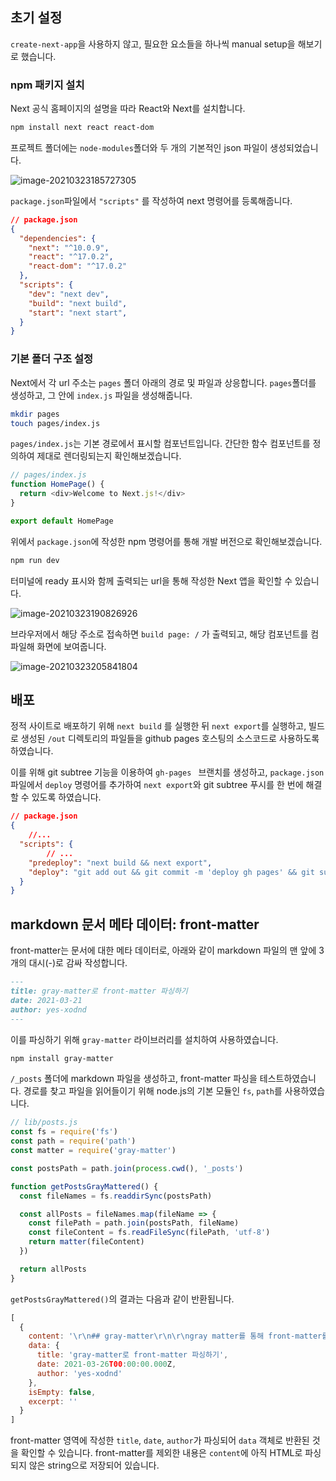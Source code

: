 

## 초기 설정

`create-next-app`을 사용하지 않고, 필요한 요소들을 하나씩 manual setup을 해보기로 했습니다.

### npm 패키지 설치

Next 공식 홈페이지의 설명을 따라 React와 Next를 설치합니다.

``` bash
npm install next react react-dom
```

프로젝트 폴더에는 `node-modules`폴더와 두 개의 기본적인 json 파일이 생성되었습니다.

![image-20210323185727305](개발일지.assets/image-20210323185727305.png)

`package.json`파일에서 `"scripts"` 를 작성하여 next 명령어를 등록해줍니다.

``` json
// package.json
{
  "dependencies": {
    "next": "^10.0.9",
    "react": "^17.0.2",
    "react-dom": "^17.0.2"
  },
  "scripts": {
    "dev": "next dev",
    "build": "next build",
    "start": "next start",
  }
}
```



### 기본 폴더 구조 설정

Next에서 각 url 주소는 `pages` 폴더 아래의 경로 및 파일과 상응합니다. `pages`폴더를 생성하고, 그 안에 `index.js` 파일을 생성해줍니다.

``` bash
mkdir pages
touch pages/index.js
```

`pages/index.js`는 기본 경로에서 표시할 컴포넌트입니다. 간단한 함수 컴포넌트를 정의하여 제대로 렌더링되는지 확인해보겠습니다.

``` js
// pages/index.js
function HomePage() {
  return <div>Welcome to Next.js!</div>
}

export default HomePage
```

위에서 `package.json`에 작성한 npm 명령어를 통해 개발 버전으로 확인해보겠습니다.

``` bash
npm run dev
```

터미널에 ready 표시와 함께 출력되는 url을 통해 작성한 Next 앱을 확인할 수 있습니다.

![image-20210323190826926](개발일지.assets/image-20210323190826926.png)

브라우저에서 해당 주소로 접속하면 `build page: /` 가 출력되고, 해당 컴포넌트를 컴파일해 화면에 보여줍니다. 

![image-20210323205841804](개발일지.assets/image-20210323205841804.png)

## 배포

정적 사이트로 배포하기 위해 `next build` 를 실행한 뒤 `next export`를 실행하고, 빌드로 생성된 `/out` 디렉토리의 파일들을 github pages 호스팅의 소스코드로 사용하도록 하였습니다.

이를 위해 git subtree 기능을 이용하여 `gh-pages ` 브랜치를 생성하고, `package.json` 파일에서 `deploy` 명령어를 추가하여 `next export`와 git subtree 푸시를 한 번에 해결할 수 있도록 하였습니다.

``` json
// package.json
{
	//...
  "scripts": {
		// ...
    "predeploy": "next build && next export",
    "deploy": "git add out && git commit -m 'deploy gh pages' && git subtree push --prefix out origin gh-pages"
  }
}
```



## markdown 문서 메타 데이터: front-matter

front-matter는 문서에 대한 메타 데이터로, 아래와 같이 markdown 파일의 맨 앞에 3개의 대시(-)로 감싸 작성합니다.

``` markdown
---
title: gray-matter로 front-matter 파싱하기
date: 2021-03-21
author: yes-xodnd
---
```

이를 파싱하기 위해 `gray-matter` 라이브러리를 설치하여 사용하였습니다.

``` bash
npm install gray-matter
```

`/_posts` 폴더에 markdown 파일을 생성하고, front-matter 파싱을 테스트하였습니다.
경로를 찾고 파일을 읽어들이기 위해 node.js의 기본 모듈인 `fs`, `path`를 사용하였습니다.

``` js
// lib/posts.js
const fs = require('fs')
const path = require('path')
const matter = require('gray-matter')

const postsPath = path.join(process.cwd(), '_posts')

function getPostsGrayMattered() {
  const fileNames = fs.readdirSync(postsPath)

  const allPosts = fileNames.map(fileName => {
    const filePath = path.join(postsPath, fileName)
    const fileContent = fs.readFileSync(filePath, 'utf-8')
    return matter(fileContent)
  })

  return allPosts
}
```

`getPostsGrayMattered()`의 결과는 다음과 같이 반환됩니다.

``` js
[
  {
    content: '\r\n## gray-matter\r\n\r\ngray matter를 통해 front-matter를 파싱할 수 있습니다. ',
    data: {
      title: 'gray-matter로 front-matter 파싱하기',
      date: 2021-03-26T00:00:00.000Z,
      author: 'yes-xodnd'
    },
    isEmpty: false,
    excerpt: ''
  }
]
```

front-matter 영역에 작성한 `title`, `date`, `author`가 파싱되어 `data` 객체로 반환된 것을 확인할 수 있습니다.
front-matter를 제외한 내용은 `content`에 아직 HTML로 파싱되지 않은 string으로 저장되어 있습니다.



